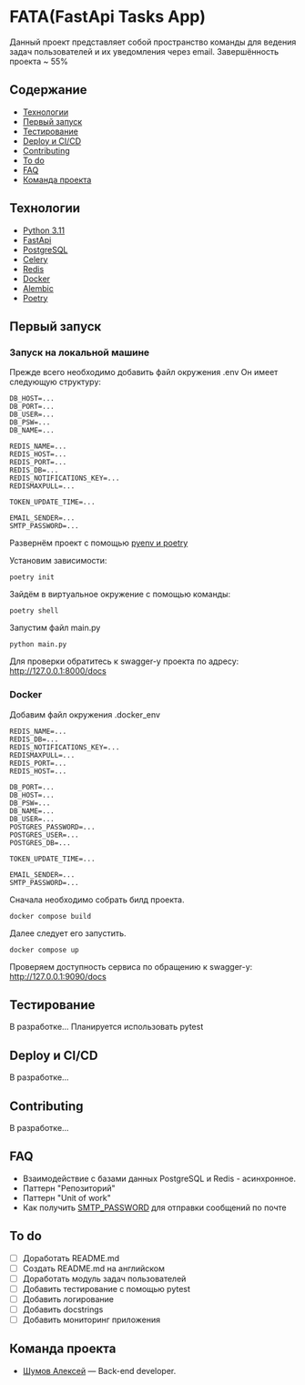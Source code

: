 # FATA(FastApi Tasks App)
Данный проект представляет собой пространство команды для ведения задач пользователей и их уведомления через email.
Завершённость проекта ~ 55%

## Содержание
- [Технологии](#Технологии)
- [Первый запуск](#первый-запуск)
- [Тестирование](#тестирование)
- [Deploy и CI/CD](#deploy-и-cicd)
- [Contributing](#contributing)
- [To do](#to-do)
- [FAQ](#faq-)
- [Команда проекта](#команда-проекта)

## Технологии
- [Python 3.11](https://www.python.org/downloads/release/python-3110/)
- [FastApi](https://fastapi.tiangolo.com/)
- [PostgreSQL](https://www.postgresql.org/)
- [Celery](https://docs.celeryq.dev/en/stable/getting-started/introduction.html)
- [Redis](https://redis.io/)
- [Docker](https://www.docker.com/)
- [Alembic](https://alembic.sqlalchemy.org/en/latest/)
- [Poetry](https://python-poetry.org/)


## Первый запуск
### Запуск на локальной машине
Прежде всего необходимо добавить файл окружения .env
Он имеет следующую структуру:
```text
DB_HOST=...
DB_PORT=...
DB_USER=...
DB_PSW=...
DB_NAME=...

REDIS_NAME=...
REDIS_HOST=...
REDIS_PORT=...
REDIS_DB=...
REDIS_NOTIFICATIONS_KEY=...
REDISMAXPULL=...

TOKEN_UPDATE_TIME=...

EMAIL_SENDER=...
SMTP_PASSWORD=...
```
Развернём проект с помощью [pyenv и poetry](https://habr.com/ru/articles/599441/)

Установим зависимости:
```commandline
poetry init
```
Зайдём в виртуальное окружение с помощью команды:
```commandline
poetry shell
```
Запустим файл main.py
```commandline
python main.py
```
Для проверки обратитесь к swagger-у проекта по адресу: http://127.0.0.1:8000/docs 
### Docker
Добавим файл окружения .docker_env
```text
REDIS_NAME=...
REDIS_DB=...
REDIS_NOTIFICATIONS_KEY=...
REDISMAXPULL=...
REDIS_PORT=...
REDIS_HOST=...

DB_PORT=...
DB_HOST=...
DB_PSW=...
DB_NAME=...
DB_USER=...
POSTGRES_PASSWORD=...
POSTGRES_USER=...
POSTGRES_DB=...

TOKEN_UPDATE_TIME=...

EMAIL_SENDER=...
SMTP_PASSWORD=...
```

Сначала необходимо собрать билд проекта.
```commandline
docker compose build
```
Далее следует его запустить.
```commandline
docker compose up
```
Проверяем доступность сервиса по обращению к swagger-у: http://127.0.0.1:9090/docs

## Тестирование
В разработке... 
Планируется использовать pytest

## Deploy и CI/CD
В разработке... 

## Contributing
В разработке... 

## FAQ 
- Взаимодействие с базами данных PostgreSQL и Redis - асинхронное.
- Паттерн "Репозиторий"
- Паттерн "Unit of work"
- Как получить [SMTP_PASSWORD](https://timeweb.cloud/tutorials/mail/kak-ispolzovat-smtp-server-google) для отправки сообщений по почте

## To do
- [ ] Доработать README.md
- [ ] Создать README.md на английском
- [ ] Доработать модуль задач пользователей
- [ ] Добавить тестирование с помощью pytest
- [ ] Добавить логирование 
- [ ] Добавить docstrings 
- [ ] Добавить мониторинг приложения

## Команда проекта
- [Шумов Алексей](https://t.me/ShumovAlex) — Back-end developer.

